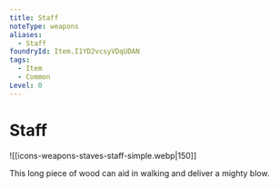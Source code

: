 ```yaml
---
title: Staff
noteType: weapons
aliases:
  - Staff
foundryId: Item.I1YD2vcsyVDqUDAN
tags:
  - Item
  - Common
Level: 0
---
```


# Staff
![[icons-weapons-staves-staff-simple.webp|150]]

This long piece of wood can aid in walking and deliver a mighty blow.
